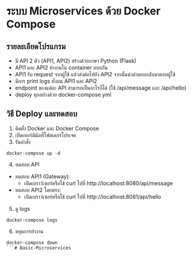 # ระบบ Microservices ด้วย Docker Compose

## รายละเอียดโปรแกรม

- มี API 2 ตัว (API1, API2) สร้างด้วยภาษา Python (Flask)
- API1 และ API2 ทำงานใน container แยกกัน
- API1 รับ request จากผู้ใช้ แล้วส่งต่อไปยัง API2 จากนั้นนำคำตอบกลับมาตอบผู้ใช้
- มีการ print logs ทั้งบน API1 และ API2
- endpoint ของแต่ละ API สามารถเป็นอะไรก็ได้ (ใช้ /api/message และ /api/hello)
- deploy ทุกอย่างด้วย docker-compose.yml

## วิธี Deploy และทดสอบ

1. ติดตั้ง Docker และ Docker Compose
2. เปิดเทอร์มินัลที่โฟลเดอร์โปรเจค
3. รันคำสั่ง

```
docker-compose up -d
```

4. ทดสอบ API
- ทดสอบ API1 (Gateway):
  - เปิดเบราว์เซอร์หรือใช้ curl ไปที่ http://localhost:8080/api/message
- ทดสอบ API2 โดยตรง:
  - เปิดเบราว์เซอร์หรือใช้ curl ไปที่ http://localhost:8081/api/hello

5. ดู logs
```
docker-compose logs
```

6. หยุดการทำงาน
```
docker-compose down
```#   B a s i c - M i c r o s e r v i c e s  
 